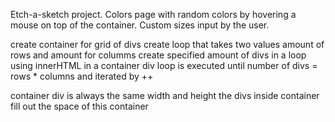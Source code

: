 Etch-a-sketch project. Colors page with random colors by hovering a mouse on top of the container. Custom sizes input by the user. 


create container for grid of divs
create loop that takes two values
    amount of rows and amount for columms
    create specified amount of divs in a loop using innerHTML in a container div
        loop is executed until number of divs = rows * columns and iterated by ++

container div is always the same width and height
the divs inside container fill out the space of this container



